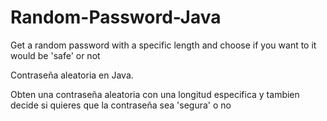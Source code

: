 # Random-Password-Java
Get a random password with a specific length and choose if you want to it would be 'safe' or not

Contraseña aleatoria en Java.

Obten una contraseña aleatoria con una longitud especifica y tambien decide si quieres que la contraseña sea 'segura' o no
